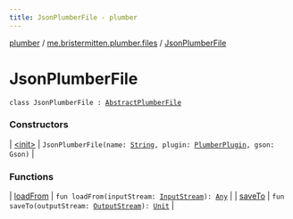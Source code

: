 ```yaml
---
title: JsonPlumberFile - plumber
---
```


[plumber](../../index.html) / [me.bristermitten.plumber.files](../index.html) / [JsonPlumberFile](./index.html)

# JsonPlumberFile

`class JsonPlumberFile : `[`AbstractPlumberFile`](../-abstract-plumber-file/index.html)

### Constructors

| [&lt;init&gt;](-init-.html) | `JsonPlumberFile(name: `[`String`](https://kotlinlang.org/api/latest/jvm/stdlib/kotlin/-string/index.html)`, plugin: `[`PlumberPlugin`](../../me.bristermitten.plumber/-plumber-plugin/index.html)`, gson: Gson)` |

### Functions

| [loadFrom](load-from.html) | `fun loadFrom(inputStream: `[`InputStream`](https://docs.oracle.com/javase/6/docs/api/java/io/InputStream.html)`): `[`Any`](https://kotlinlang.org/api/latest/jvm/stdlib/kotlin/-any/index.html) |
| [saveTo](save-to.html) | `fun saveTo(outputStream: `[`OutputStream`](https://docs.oracle.com/javase/6/docs/api/java/io/OutputStream.html)`): `[`Unit`](https://kotlinlang.org/api/latest/jvm/stdlib/kotlin/-unit/index.html) |

